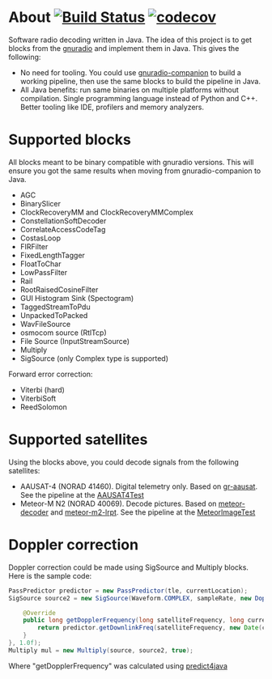 # About [![Build Status](https://travis-ci.org/dernasherbrezon/jradio.svg?branch=master)](https://travis-ci.org/dernasherbrezon/jradio) [![codecov](https://codecov.io/gh/dernasherbrezon/jradio/branch/master/graph/badge.svg)](https://codecov.io/gh/dernasherbrezon/jradio)

Software radio decoding written in Java. The idea of this project is to get blocks from the [gnuradio](https://github.com/gnuradio) and implement them in Java. This gives the following:

* No need for tooling. You could use [gnuradio-companion](https://wiki.gnuradio.org/index.php/HowToUse) to build a working pipeline, then use the same blocks to build the pipeline in Java.
* All Java benefits: run same binaries on multiple platforms without compilation. Single programming language instead of Python and C++. Better tooling like IDE, profilers and memory analyzers.

# Supported blocks

All blocks meant to be binary compatible with gnuradio versions. This will ensure you got the same results when moving from gnuradio-companion to Java.

* AGC
* BinarySlicer
* ClockRecoveryMM and ClockRecoveryMMComplex
* ConstellationSoftDecoder
* CorrelateAccessCodeTag
* CostasLoop
* FIRFilter
* FixedLengthTagger
* FloatToChar
* LowPassFilter
* Rail
* RootRaisedCosineFilter
* GUI Histogram Sink (Spectogram) 
* TaggedStreamToPdu
* UnpackedToPacked
* WavFileSource
* osmocom source (RtlTcp)
* File Source (InputStreamSource)
* Multiply
* SigSource (only Complex type is supported)

Forward error correction:

* Viterbi (hard)
* ViterbiSoft
* ReedSolomon

# Supported satellites

Using the blocks above, you could decode signals from the following satellites:

* AAUSAT-4 (NORAD 41460). Digital telemetry only. Based on [gr-aausat](https://github.com/daniestevez/gr-aausat). See the pipeline at the [AAUSAT4Test](https://github.com/dernasherbrezon/jradio/blob/master/src/test/java/ru/r2cloud/jradio/AAUSAT4Test.java)
* Meteor-M N2 (NORAD 40069). Decode pictures. Based on [meteor-decoder](https://github.com/artlav/meteor_decoder) and [meteor-m2-lrpt](https://github.com/otti-soft/meteor-m2-lrpt). See the pipeline at the [MeteorImageTest](https://github.com/dernasherbrezon/jradio/blob/lrpt/src/test/java/ru/r2cloud/jradio/meteor/MeteorImageTest.java)

# Doppler correction

Doppler correction could be made using SigSource and Multiply blocks. Here is the sample code:

```java
PassPredictor predictor = new PassPredictor(tle, currentLocation);
SigSource source2 = new SigSource(Waveform.COMPLEX, sampleRate, new DopplerValueSource(sampleRate, satelliteFrequency, correctPeriodMillis, startTimeMillis) {

	@Override
	public long getDopplerFrequency(long satelliteFrequency, long currentTimeMillis) {
		return predictor.getDownlinkFreq(satelliteFrequency, new Date(currentTimeMillis));
	}
}, 1.0f);
Multiply mul = new Multiply(source, source2, true);
```

Where "getDopplerFrequency" was calculated using [predict4java](https://github.com/badgersoftdotcom/predict4java)
